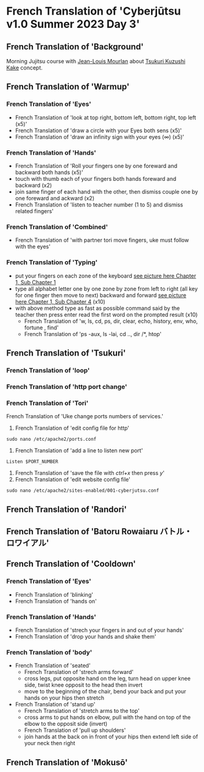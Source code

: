 # French Translation of 'Cyberjūtsu v1.0 Summer 2023 Day 3'

## French Translation of 'Background'

Morning Jujitsu course with [Jean-Louis
Mourlan](https://fr.linkedin.com/in/jean-louis-mourlan-30454986) about [Tsukuri
Kuzushi Kake](../../glossary.md#tsukuri-kusushi-kake) concept.

## French Translation of 'Warmup'

### French Translation of 'Eyes'

* French Translation of 'look at top right, bottom left, bottom right, top left
(x5)'
* French Translation of 'draw a circle with your Eyes both sens (x5)'
* French Translation of 'draw an infinity sign with your eyes (∞) (x5)'

### French Translation of 'Hands'

* French Translation of 'Roll your fingers one by one foreward and backward both
hands (x5)'
* touch with thumb each of your fingers both hands foreward and backward (x2)
* join same finger of each hand with the other, then dismiss couple one by one
foreward and ackward (x2)
* French Translation of 'listen to teacher number (1 to 5) and dismiss related
fingers'

### French Translation of 'Combined'

* French Translation of 'with partner tori move fingers, uke must follow with the
eyes'

### French Translation of 'Typing'

* put your fingers on each zone of the keyboard [see picture here Chapter 1, Sub
Chapter 1](https://www.wikihow.com/Type#Learning-to-Type)
* type all alphabet letter one by one zone by zone from left to right (all key
for one finger then move to next) backward and forward [see picture here
Chapter 1, Sub Chapter 4](https://www.wikihow.com/Type#Learning-to-Type) (x10)
* with above method type as fast as possible command said by the teacher then
press enter read the first word on the prompted result (x10)
   * French Translation of 'w, ls, cd, ps, dir, clear, echo, history, env, who,
fortune , find'
   * French Translation of 'ps -aux, ls -lai, cd .., dir /*, htop'

## French Translation of 'Tsukuri'

### French Translation of 'loop'

### French Translation of 'http port change'

### French Translation of 'Tori'

French Translation of 'Uke change ports numbers of services.'

1. French Translation of 'edit config file for http'

```
sudo nano /etc/apache2/ports.conf
```

1. French Translation of 'add a line to listen new port'

```
Listen $PORT_NUMBER
```

1. French Translation of 'save the file with *ctrl+x* then press *y*'
1. French Translation of 'edit website config file'

```
sudo nano /etc/apache2/sites-enabled/001-cyberjutsu.conf
```

## French Translation of 'Randori'

## French Translation of 'Batoru Rowaiaru バトル・ロワイアル'

## French Translation of 'Cooldown'

### French Translation of 'Eyes'

* French Translation of 'blinking'
* French Translation of 'hands on'

### French Translation of 'Hands'

* French Translation of 'strech your fingers in and out of your hands'
* French Translation of 'drop your hands and shake them'

### French Translation of 'body'

* French Translation of 'seated'
   * French Translation of 'strech arms forward'
   * cross legs, put opposite hand on the leg, turn head on upper knee side, twist
knee opposit to the head then invert
   * move to the beginning of the chair, bend your back and put your hands on your
hips then stretch
* French Translation of 'stand up'
   * French Translation of 'stretch arms to the top'
   * cross arms to put hands on elbow, pull with the hand on top of the elbow to the
opposit side (invert)
   * French Translation of 'pull up shoulders'
   * join hands at the back on in front of your hips then extend left side of your
neck then right

## French Translation of 'Mokusō'
